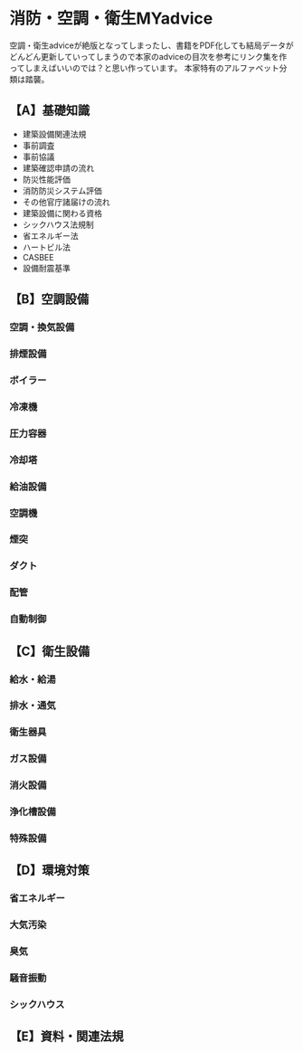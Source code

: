 # 消防・空調・衛生MYadvice
空調・衛生adviceが絶版となってしまったし、書籍をPDF化しても結局データがどんどん更新していってしまうので本家のadviceの目次を参考にリンク集を作ってしまえばいいのでは？と思い作っています。
本家特有のアルファベット分類は踏襲。

## 【A】基礎知識
* 建築設備関連法規
* 事前調査
* 事前協議
* 建築確認申請の流れ
* 防災性能評価
* 消防防災システム評価
* その他官庁諸届けの流れ
* 建築設備に関わる資格
* シックハウス法規制
* 省エネルギー法
* ハートビル法
* CASBEE
* 設備耐震基準

## 【B】空調設備
### 空調・換気設備

### 排煙設備

### ボイラー

### 冷凍機

### 圧力容器

### 冷却塔

### 給油設備

### 空調機

### 煙突

### ダクト

### 配管

### 自動制御


## 【C】衛生設備
### 給水・給湯

### 排水・通気

### 衛生器具

### ガス設備

### 消火設備

### 浄化槽設備

### 特殊設備

## 【D】環境対策
### 省エネルギー

### 大気汚染

### 臭気

### 騒音振動

### シックハウス


## 【E】資料・関連法規
